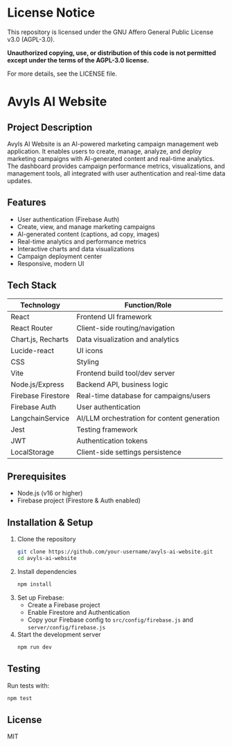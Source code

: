 # License Notice

This repository is licensed under the GNU Affero General Public License v3.0 (AGPL-3.0).

**Unauthorized copying, use, or distribution of this code is not permitted except under the terms of the AGPL-3.0 license.**

For more details, see the LICENSE file.

# Avyls AI Website

## Project Description
Avyls AI Website is an AI-powered marketing campaign management web application. It enables users to create, manage, analyze, and deploy marketing campaigns with AI-generated content and real-time analytics. The dashboard provides campaign performance metrics, visualizations, and management tools, all integrated with user authentication and real-time data updates.

## Features
- User authentication (Firebase Auth)
- Create, view, and manage marketing campaigns
- AI-generated content (captions, ad copy, images)
- Real-time analytics and performance metrics
- Interactive charts and data visualizations
- Campaign deployment center
- Responsive, modern UI

## Tech Stack
| Technology         | Function/Role                                      |
|--------------------|----------------------------------------------------|
| React              | Frontend UI framework                              |
| React Router       | Client-side routing/navigation                     |
| Chart.js, Recharts | Data visualization and analytics                   |
| Lucide-react       | UI icons                                           |
| CSS                | Styling                                            |
| Vite               | Frontend build tool/dev server                     |
| Node.js/Express    | Backend API, business logic                        |
| Firebase Firestore | Real-time database for campaigns/users             |
| Firebase Auth      | User authentication                                |
| LangchainService   | AI/LLM orchestration for content generation        |
| Jest               | Testing framework                                  |
| JWT                | Authentication tokens                              |
| LocalStorage       | Client-side settings persistence                   |

## Prerequisites
- Node.js (v16 or higher)
- Firebase project (Firestore & Auth enabled)

## Installation & Setup
1. Clone the repository
   ```bash
   git clone https://github.com/your-username/avyls-ai-website.git
   cd avyls-ai-website
   ```
2. Install dependencies
   ```bash
   npm install
   ```
3. Set up Firebase:
   - Create a Firebase project
   - Enable Firestore and Authentication
   - Copy your Firebase config to `src/config/firebase.js` and `server/config/firebase.js`
4. Start the development server
   ```bash
   npm run dev
   ```

## Testing
Run tests with:
```bash
npm test
```

## License
MIT
